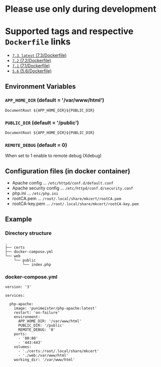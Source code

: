 # Please use only during development

# Supported tags and respective `Dockerfile` links

- [`7.3`, `latest` (7.3/Dockerfile)](https://github.com/punimeister/docker-php-apache/blob/master/7.3/Dockerfile)
- [`7.2` (7.2/Dockerfile)](https://github.com/punimeister/docker-php-apache/blob/master/7.2/Dockerfile)
- [`7.1` (7.1/Dockerfile)](https://github.com/punimeister/docker-php-apache/blob/master/7.1/Dockerfile)
- [`5.6` (5.6/Dockerfile)](https://github.com/punimeister/docker-php-apache/blob/master/5.6/Dockerfile)

## Environment Variables

### `APP_HOME_DIR` (default = '/var/www/html')

`DocumentRoot ${APP_HOME_DIR}${PUBLIC_DIR}`

### `PUBLIC_DIR` (default = '/public')

`DocumentRoot ${APP_HOME_DIR}${PUBLIC_DIR}`

### `REMOTE_DEBUG` (default = 0)

When set to 1 enable to remote debug (Xdebug)

## Configuration files (in docker container)

- Apache config ... `/etc/httpd/conf.d/default.conf`
- Apache security config ... `/etc/httpd/conf.d/security.conf`
- php.ini ... `/etc/php.ini`
- rootCA.pem ... `/root/.local/share/mkcert/rootCA.pem`
- rootCA-key.pem ... `/root/.local/share/mkcert/rootCA-key.pem`

## Example

### Directory structure

```
.
├── certs
├── docker-compose.yml
└── web
    └── public
        └── index.php
```

### docker-compose.yml

```
version: '3'

services:

  php-apache:
    image: 'punimeister/php-apache:latest'
    restart: 'on-failure'
    environment:
      APP_HOME_DIR: '/var/www/html'
      PUBLIC_DIR: '/public'
      REMOTE_DEBUG: '0'
    ports:
      - '80:80'
      - '443:443'
    volumes:
      - './certs:/root/.local/share/mkcert'
      - './web:/var/www/html'
    working_dir: '/var/www/html'
```
